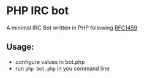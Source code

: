PHP IRC bot
===========

A minimal IRC Bot written in PHP following [RFC1459](https://tools.ietf.org/html/rfc1459)

## Usage:
- configure values in bot.php
- run `php bot.php` in you command line

